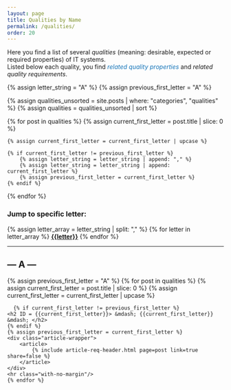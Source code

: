 ```yaml
---
layout: page
title: Qualities by Name
permalink: /qualities/
order: 20
---
```


Here you find a list of several _qualities_ (meaning: desirable, expected or required properties) of IT systems.  
Listed below each quality, you find 
*<i class="fa fa-tags" style="color: #1675b9;"></i> <span style="color: #1675b9;">related quality properties</span>*
 and 
*<i class="fa fa-lightbulb" style="color: var(--req-text-color)"></i> <span style="color: var(--req-text-color);">related quality requirements</span>*.


{% assign letter_string = "A" %}
{% assign previous_first_letter = "A" %}

{% assign qualities_unsorted = site.posts | where: "categories", "qualities" %}
{% assign qualities = qualities_unsorted | sort %}

{% for post in qualities  %}
    {% assign current_first_letter = post.title | slice: 0 %}

 <!-- we need to "upcase" to avoid issues with i18n -->
    {% assign current_first_letter = current_first_letter | upcase %}
    
    {% if current_first_letter != previous_first_letter %}
        {% assign letter_string = letter_string | append: "," %}
        {% assign letter_string = letter_string | append: current_first_letter %}
        {% assign previous_first_letter = current_first_letter %}
    {% endif %}
{% endfor %}

### Jump to specific letter:

{% assign letter_array = letter_string | split: "," %}
{% for letter in letter_array %}
<nobr>
<b><a class="hov" href="{{site.baseurl}}/qualities/#{{letter|slugize}}">{{letter}}</a></b>
</nobr>
{% endfor %}

<div id="search-results">
    <hr id="first-hr" class="with-no-margin"/>
    <h2 ID = "A"> &mdash; A &mdash; </h2>
    {% assign previous_first_letter = "A" %}
    {% for post in qualities  %}
      {% assign current_first_letter = post.title | slice: 0 %}
      {% assign current_first_letter = current_first_letter | upcase %}
  
      {% if current_first_letter != previous_first_letter %}
    <h2 ID = {{current_first_letter}}> &mdash; {{current_first_letter}} &mdash; </h2>
    {% endif %}
    {% assign previous_first_letter = current_first_letter %}
    <div class="article-wrapper">
        <article>
            {% include article-req-header.html page=post link=true share=false %}
        </article>
    </div>
    <hr class="with-no-margin"/>
    {% endfor %}
</div>


